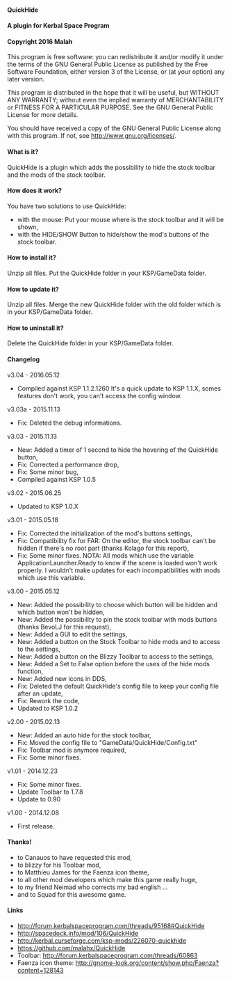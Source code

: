﻿#### QuickHide
#### A plugin for Kerbal Space Program
#### Copyright 2016 Malah

This program is free software: you can redistribute it and/or modify
it under the terms of the GNU General Public License as published by
the Free Software Foundation, either version 3 of the License, or
(at your option) any later version.

This program is distributed in the hope that it will be useful,
but WITHOUT ANY WARRANTY; without even the implied warranty of
MERCHANTABILITY or FITNESS FOR A PARTICULAR PURPOSE.  See the
GNU General Public License for more details.

You should have received a copy of the GNU General Public License
along with this program.  If not, see <http://www.gnu.org/licenses/>. 


#### What is it?

QuickHide is a plugin which adds the possibility to hide the stock toolbar and the mods of the stock toolbar.

#### How does it work?

You have two solutions to use QuickHide:
* with the mouse: Put your mouse where is the stock toolbar and it will be shown,
* with the HIDE/SHOW Button to hide/show the mod's buttons of the stock toolbar.

#### How to install it?

Unzip all files. Put the QuickHide folder in your KSP/GameData folder.

#### How to update it?

Unzip all files. Merge the new QuickHide folder with the old folder which is in your KSP/GameData folder.

#### How to uninstall it?

Delete the QuickHide folder in your KSP/GameData folder.

#### Changelog

v3.04 - 2016.05.12
* Compiled against KSP 1.1.2.1260
It's a quick update to KSP 1.1.X, somes features don't work, you can't access the config window.

v3.03a - 2015.11.13
* Fix: Deleted the debug informations.

v3.03 - 2015.11.13
* New: Added a timer of 1 second to hide the hovering of the QuickHide button,
* Fix: Corrected a performance drop,
* Fix: Some minor bug,
* Compiled against KSP 1.0.5

v3.02 - 2015.06.25
* Updated to KSP 1.0.X

v3.01 - 2015.05.18
* Fix: Corrected the initialization of the mod's buttons settings,
* Fix: Compatibility fix for FAR: On the editor, the stock toolbar can't be hidden if there's no root part (thanks Kolago for this report),
* Fix: Some minor fixes.
NOTA: All mods which use the variable ApplicationLauncher.Ready to know if the scene is loaded won't work properly. I wouldn't make updates for each incompatibilities with mods which use this variable.

v3.00 - 2015.05.12
* New: Added the possibility to choose which button will be hidden and which button won't be hidden,
* New: Added the possibility to pin the stock toolbar with mods buttons (thanks BevoLJ for this request),
* New: Added a GUI to edit the settings,
* New: Added a button on the Stock Toolbar to hide mods and to access to the settings,
* New: Added a button on the Blizzy Toolbar to access to the settings,
* New: Added a Set to False option before the uses of the hide mods function,
* New: Added new icons in DDS,
* Fix: Deleted the default QuickHide's config file to keep your config file after an update,
* Fix: Rework the code,
* Updated to KSP 1.0.2

v2.00 - 2015.02.13
* New: Added an auto hide for the stock toolbar,
* Fix: Moved the config file to "GameData/QuickHide/Config.txt"
* Fix: Toolbar mod is anymore required,
* Fix: Some minor fixes.

v1.01 - 2014.12.23
* Fix: Some minor fixes.
* Update Toolbar to 1.7.8
* Update to 0.90

v1.00 - 2014.12.08
* First release.


#### Thanks!

* to Canauos to have requested this mod,
* to blizzy for his Toolbar mod,
* to Matthieu James for the Faenza icon theme,
* to all other mod developers which make this game really huge,
* to my friend Neimad who corrects my bad english ...
* and to Squad for this awesome game.

#### Links

* http://forum.kerbalspaceprogram.com/threads/95168#QuickHide
* http://spacedock.info/mod/106/QuickHide
* http://kerbal.curseforge.com/ksp-mods/226070-quickhide
* https://github.com/malahx/QuickHide
* Toolbar: http://forum.kerbalspaceprogram.com/threads/60863
* Faenza icon theme: http://gnome-look.org/content/show.php/Faenza?content=128143
